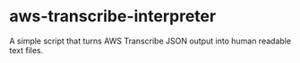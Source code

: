 # aws-transcribe-interpreter
A simple script that turns AWS Transcribe JSON output into human readable text files.

